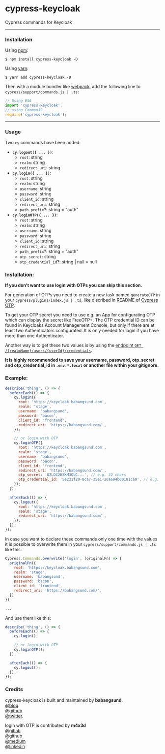# cypress-keycloak

Cypress commands for Keycloak

---

### Installation

Using [npm](https://www.npmjs.com/):

    $ npm install cypress-keycloak -D

Using [yarn](https://yarnpkg.com/):

    $ yarn add cypress-keycloak -D

Then with a module bundler like [webpack](https://webpack.github.io/), add the following line to `cypress/support/commands.js | .ts`:

```js
// Using ES6
import 'cypress-keycloak';
// using CommonJS
require('cypress-keycloak');
```

---

### Usage

Two `cy` commands have been added:

- **`cy.logout({ ... })`**:
  - `root`: string
  - `realm`: string
  - `redirect_uri`: string
- **`cy.login({ ... })`**:
  - `root`: string
  - `realm`: string
  - `username`: string
  - `password`: string
  - `client_id`: string
  - `redirect_uri`: string
  - `path_prefix`?: string = "auth"
- **`cy.loginOTP({ ... })`**:
  - `root`: string
  - `realm`: string
  - `username`: string
  - `password`: string
  - `client_id`: string
  - `redirect_uri`: string
  - `path_prefix`?: string = "auth"
  - `otp_secret`: string
  - `otp_credential_id`?: string | null = null

### Installation:

**If you don't want to use login with OTPs you can skip this section.**

For generation of OTPs you need to create a new task named `generateOTP` in your `cypress/plugins/index.js | .ts`, like discribed in README of [Cypress OTP](https://www.npmjs.com/package/cypress-otp).

To get your OTP secret you need to use e.g. an App for configurating OTP which can display the secret like FreeOTP+. The OTP credential ID can be found in Keycloaks Account Management Console, but only if there are at least two Authenticators configurated. It is only needed for login if you have more than one Authenticator.

Another way is to get these two values is by using the [endpoint `GET /{realmName}/users/{userId}/credentials`](https://www.keycloak.org/docs-api/9.0/rest-api/index.html#_users_resource).

**It is highly recommended to save your username, password, otp_secret and otp_credential_id in `.env.*.local` or another file within your gitignore.**

### Example:

```javascript
describe('thing', () => {
  beforeEach(() => {
    cy.login({
      root: 'https://keycloak.babangsund.com',
      realm: 'stage',
      username: 'babangsund',
      password: 'bacon',
      client_id: 'frontend',
      redirect_uri: 'https://babangsund.com/',
    });

    // or login with OTP
    cy.loginOTP({
      root: 'https://keycloak.babangsund.com',
      realm: 'stage',
      username: 'babangsund',
      password: 'bacon',
      client_id: 'frontend',
      redirect_uri: 'https://babangsund.com/',
      otp_secret: 'OZLDC2HZKM3QUC...', // e.g. 32 chars
      otp_credential_id: '5e231f20-8ca7-35e1-20a694b60181ca9', // e.g. 36 chars
    });
  });

  afterEach(() => {
    cy.logout({
      root: 'https://keycloak.babangsund.com',
      realm: 'stage',
      redirect_uri: 'https://babangsund.com/',
    });
  });
});
```

In case you want to declare these commands only one time with the values it is possible to overwrite them in your `cypress/support/commands.js | .ts` like this:

```javascript
Cypress.Commands.overwrite('login', (originalFn) => {
  originalFn({
    root: 'https://keycloak.babangsund.com',
    realm: 'stage',
    username: 'babangsund',
    password: 'bacon',
    client_id: 'frontend',
    redirect_uri: 'https://babangsund.com/',
  })
})

...
```

And use them like this:

```javascript
describe('thing', () => {
  beforeEach(() => {
    cy.login();

    // or login with OTP
    cy.loginOTP();
  });

  afterEach(() => {
    cy.logout();
  });
});
```

### Credits

cypress-keycloak is built and maintained by **babangsund**.  
[@blog](https://babangsund.com/).  
[@github](https://github.com/babangsund).  
[@twitter](https://twitter.com/babangsund).

login with OTP is contributed by **m4x3d**  
[@gitlab](https://gitlab.com/m4x3d)  
[@github](https://github.com/m4x3d)  
[@medium](https://medium.com/@m4x3d)  
[@linkedin](https://www.linkedin.com/in/max-friedrich-119852206/)
